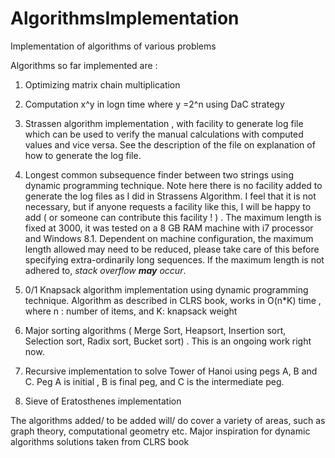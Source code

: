# AlgorithmsImplementation
Implementation of algorithms of various problems

Algorithms so far implemented are :

1. Optimizing matrix chain multiplication

2. Computation x^y in logn time where y =2^n using DaC strategy

3. Strassen algorithm implementation , with facility to generate log file which can be used to verify the manual calculations with computed values and vice versa. See the description of the file on explanation of how to generate the log file.

4. Longest common subsequence finder between two strings using dynamic programming technique. Note here there is no facility added to generate the log files as I did in Strassens Algorithm. I feel that it is not necessary, but if anyone requests a facility like this, I will be happy to add ( or someone can contribute this facility ! ) . The maximum length is fixed at 3000, it was tested on a 8 GB RAM machine with i7 processor and Windows 8.1. Dependent on machine configuration, the maximum length allowed may need to be reduced, please take care of this before specifying extra-ordinarily long sequences. If the maximum length is not adhered to, <em>stack overflow <b>may</b> occur</em>.

5. 0/1 Knapsack algorithm implementation using dynamic programming technique. Algorithm as described in CLRS book, works in O(n*K) time , where n : number of items, and K: knapsack weight

6. Major sorting algorithms ( Merge Sort, Heapsort, Insertion sort, Selection sort, Radix sort, Bucket sort) . This is an ongoing work right now.

7. Recursive implementation to solve Tower of Hanoi using pegs A, B and C. Peg A is initial , B is final peg, and C is the intermediate peg. 

8. Sieve of Eratosthenes implementation

The algorithms added/ to be added will/ do cover a variety of areas, such as graph theory, computational geometry etc.
Major inspiration for dynamic algorithms solutions taken from CLRS book
